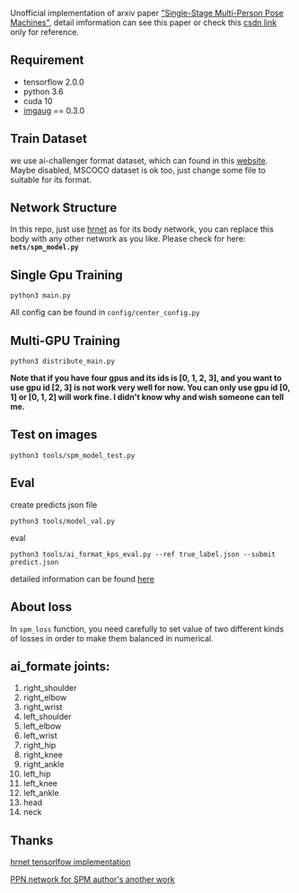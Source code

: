 Unofficial implementation of arxiv paper ["Single-Stage Multi-Person Pose Machines"](https://arxiv.org/abs/1908.09220), detail imformation can see this paper or check this [csdn link](https://blog.csdn.net/Murdock_C/article/details/100545377) only for reference.

## Requirement
* tensorflow 2.0.0
* python 3.6
* cuda 10
* [imgaug](https://github.com/aleju/imgaug) == 0.3.0

## Train Dataset

we use ai-challenger format dataset, which can found in this [website](https://challenger.ai/competition/keypoint). Maybe disabled, MSCOCO dataset is ok too, just change some file to suitable for its format.

## Network Structure

In this repo, just use [hrnet](https://github.com/VXallset/deep-high-resolution-net.TensorFlow) as for its body network, you can replace this body with any other network as you like. Please check for here: **`nets/spm_model.py`** 

## Single Gpu Training

`python3 main.py`

All config can be found in `config/center_config.py`

## Multi-GPU Training

`python3 distribute_main.py`

**Note that if you have four gpus and its ids is [0, 1, 2, 3], and you want to use gpu id [2, 3] is not work very well for now. You can only use gpu id [0, 1] or [0, 1, 2] will work fine. I didn't know why and wish someone can tell me.**

## Test on images

`python3 tools/spm_model_test.py`

## Eval

create predicts json file

`python3 tools/model_val.py`

eval

`python3 tools/ai_format_kps_eval.py --ref true_label.json --submit predict.json`

detailed information can be found [here](https://github.com/AIChallenger/AI_Challenger_2017/tree/master/Evaluation/keypoint_eval) 

## About loss

In `spm_loss` function, you need carefully to set value of two different kinds of losses in order to make them balanced in numerical.

## ai_formate joints:

 1. right_shoulder 
 2. right_elbow
 3. right_wrist
 4. left_shoulder 
 5. left_elbow
 6. left_wrist
 7. right_hip  
 8. right_knee 
 9. right_ankle 
 10. left_hip 
 11. left_knee 
 12. left_ankle
 13. head
 14. neck
 
## Thanks
[hrnet tensorlfow implementation](https://github.com/VXallset/deep-high-resolution-net.TensorFlow)

[PPN network for SPM author's another work](https://github.com/NieXC/pytorch-ppn)
 
 